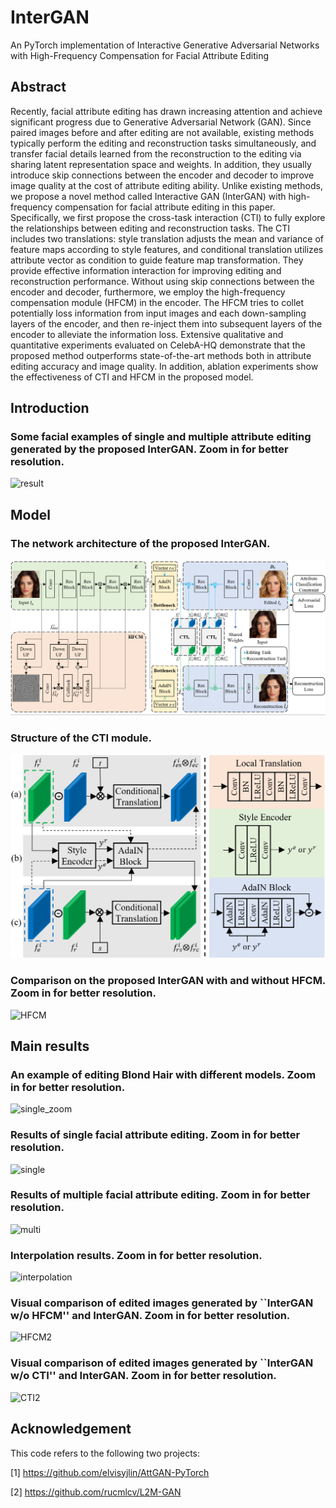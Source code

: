 # InterGAN
An PyTorch implementation of Interactive Generative Adversarial Networks with High-Frequency Compensation for Facial Attribute Editing

## Abstract
Recently, facial attribute editing has drawn increasing attention and achieve significant progress due to Generative Adversarial Network (GAN).  Since paired images  before and after editing are not available, existing methods typically perform the editing and reconstruction tasks simultaneously, and  transfer  facial details learned from the reconstruction  to the editing  via sharing latent representation space and weights. In addition, they usually  introduce  skip connections between the encoder and decoder to improve  image quality  at the cost of attribute editing ability. Unlike existing methods, we propose a novel method called Interactive GAN  (InterGAN) with high-frequency compensation for facial attribute editing in this paper. Specifically,  we first propose the cross-task interaction (CTI) to  fully explore the relationships between editing and reconstruction tasks. The CTI includes  two translations:  style translation adjusts the mean and variance of feature maps according to style features, and conditional translation utilizes attribute vector as condition to guide feature map transformation.  They  provide effective information interaction for improving editing and reconstruction performance.
Without using skip connections between the encoder and decoder,  furthermore,  we employ the  high-frequency compensation module (HFCM) in the encoder.  The HFCM tries to collet potentially loss information from input images and each down-sampling layers of the encoder, and then re-inject them into subsequent layers of the encoder to alleviate the information loss.  Extensive qualitative and quantitative experiments evaluated on CelebA-HQ  demonstrate that the proposed  method  outperforms state-of-the-art methods both in  attribute editing accuracy and image quality.  In addition,  ablation experiments show the effectiveness of CTI and HFCM in the proposed model.

## Introduction
### Some facial examples of single and multiple attribute editing generated by the proposed InterGAN. Zoom in for better resolution.
![result](https://raw.githubusercontent.com/sysuhuangwenmin/InterGAN/main/images/result.png)


## Model
### The network architecture of the proposed InterGAN.
![InterGAN](https://raw.githubusercontent.com/sysuhuangwenmin/InterGAN/main/images/InterGAN.png)

### Structure of the CTI module.
![CTI](https://raw.githubusercontent.com/sysuhuangwenmin/InterGAN/main/images/CTI.png)


### Comparison on the proposed InterGAN with and without HFCM. Zoom in for better resolution.
![HFCM](https://raw.githubusercontent.com/sysuhuangwenmin/InterGAN/main/images/HFCM.png)


## Main results
### An example of editing Blond Hair with different models. Zoom in for better resolution.
![single_zoom](https://raw.githubusercontent.com/sysuhuangwenmin/InterGAN/main/images/single_zoom.png)

### Results of single facial attribute editing. Zoom in for better resolution.
![single](https://raw.githubusercontent.com/sysuhuangwenmin/InterGAN/main/images/single.png)

### Results of multiple facial attribute editing. Zoom in for better resolution.
![multi](https://raw.githubusercontent.com/sysuhuangwenmin/InterGAN/main/images/multi.png)

### Interpolation results. Zoom in for better resolution.
![interpolation](https://raw.githubusercontent.com/sysuhuangwenmin/InterGAN/main/images/interpolation.png)

### Visual comparison of edited images generated by ``InterGAN w/o HFCM'' and InterGAN. Zoom in for better resolution.
![HFCM2](https://raw.githubusercontent.com/sysuhuangwenmin/InterGAN/main/images/HFCM2.png)

### Visual comparison of edited images generated by ``InterGAN w/o CTI'' and InterGAN. Zoom in for better resolution.
![CTI2](https://raw.githubusercontent.com/sysuhuangwenmin/InterGAN/main/images/CTI2.png)

## Acknowledgement
This code refers to the following two projects:

[1] https://github.com/elvisyjlin/AttGAN-PyTorch

[2] https://github.com/rucmlcv/L2M-GAN

